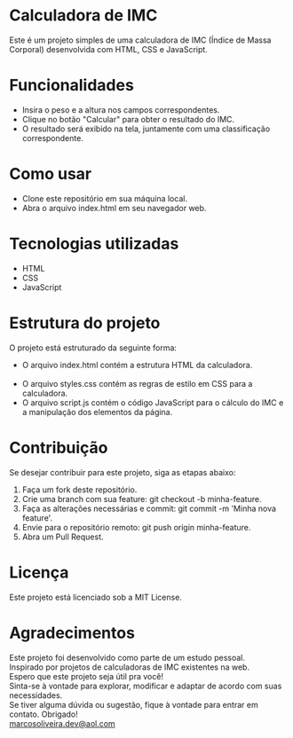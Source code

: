 # Calculadora de IMC
Este é um projeto simples de uma calculadora de IMC (Índice de Massa Corporal) desenvolvida com HTML, CSS e JavaScript.

# Funcionalidades
- Insira o peso e a altura nos campos correspondentes.<br>
- Clique no botão "Calcular" para obter o resultado do IMC.<br>
- O resultado será exibido na tela, juntamente com uma classificação correspondente.<br>
# Como usar
- Clone este repositório em sua máquina local.<br>
- Abra o arquivo index.html em seu navegador web.
# Tecnologias utilizadas
- HTML<br>
- CSS<br>
- JavaScript
# Estrutura do projeto
O projeto está estruturado da seguinte forma:

- O arquivo index.html contém a estrutura HTML da calculadora.<br><br>
- O arquivo styles.css contém as regras de estilo em CSS para a calculadora.
- O arquivo script.js contém o código JavaScript para o cálculo do IMC e a manipulação dos elementos da página.
# Contribuição
Se desejar contribuir para este projeto, siga as etapas abaixo:

1. Faça um fork deste repositório.<br>
2. Crie uma branch com sua feature: git checkout -b minha-feature.<br>
3. Faça as alterações necessárias e commit: git commit -m 'Minha nova feature'.<br>
4. Envie para o repositório remoto: git push origin minha-feature.<br>
5. Abra um Pull Request.
# Licença
Este projeto está licenciado sob a MIT License.

# Agradecimentos
Este projeto foi desenvolvido como parte de um estudo pessoal.<br>
Inspirado por projetos de calculadoras de IMC existentes na web.<br>
Espero que este projeto seja útil pra você!<br> 
Sinta-se à vontade para explorar, modificar e adaptar de acordo com suas necessidades.<br> 
Se tiver alguma dúvida ou sugestão, fique à vontade para entrar em contato. Obrigado!<br>
marcosoliveira.dev@aol.com
